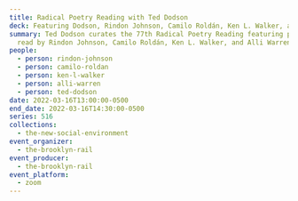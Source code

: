 ```yaml
---
title: Radical Poetry Reading with Ted Dodson
deck: Featuring Dodson, Rindon Johnson, Camilo Roldán, Ken L. Walker, and Alli Warren
summary: Ted Dodson curates the 77th Radical Poetry Reading featuring poetry
  read by Rindon Johnson, Camilo Roldán, Ken L. Walker, and Alli Warren.
people:
  - person: rindon-johnson
  - person: camilo-roldan
  - person: ken-l-walker
  - person: alli-warren
  - person: ted-dodson
date: 2022-03-16T13:00:00-0500
end_date: 2022-03-16T14:30:00-0500
series: 516
collections:
  - the-new-social-environment
event_organizer:
  - the-brooklyn-rail
event_producer:
  - the-brooklyn-rail
event_platform:
  - zoom
---
```

